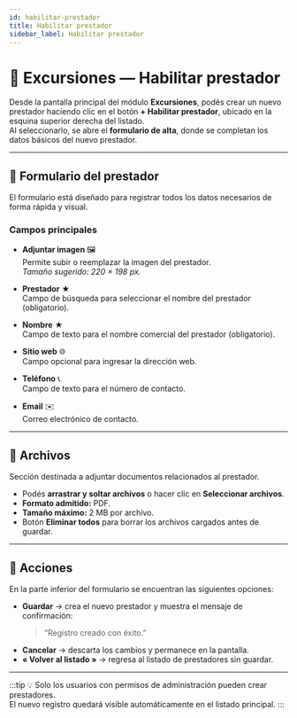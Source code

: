 ```yaml
---
id: habilitar-prestador
title: Habilitar prestador
sidebar_label: Habilitar prestador
---
```


# 🌄 Excursiones — Habilitar prestador

Desde la pantalla principal del módulo **Excursiones**, podés crear un nuevo prestador haciendo clic en el botón **+ Habilitar prestador**, ubicado en la esquina superior derecha del listado.  
Al seleccionarlo, se abre el **formulario de alta**, donde se completan los datos básicos del nuevo prestador.

<!-- ![Habilitar prestador](/img/producto/excursiones/habilitar-prestador.png) -->

---

## 🧾 Formulario del prestador

El formulario está diseñado para registrar todos los datos necesarios de forma rápida y visual.

### Campos principales

- **Adjuntar imagen** 🖼️  
  Permite subir o reemplazar la imagen del prestador.  
  _Tamaño sugerido: 220 × 198 px._

- **Prestador** ★  
  Campo de búsqueda para seleccionar el nombre del prestador (obligatorio).

- **Nombre** ★  
  Campo de texto para el nombre comercial del prestador (obligatorio).

- **Sitio web** 🌐  
  Campo opcional para ingresar la dirección web.

- **Teléfono** 📞  
  Campo de texto para el número de contacto.

- **Email** ✉️  
  Correo electrónico de contacto.

---

## 📂 Archivos

Sección destinada a adjuntar documentos relacionados al prestador.

- Podés **arrastrar y soltar archivos** o hacer clic en **Seleccionar archivos**.  
- **Formato admitido:** PDF.  
- **Tamaño máximo:** 2 MB por archivo.  
- Botón **Eliminar todos** para borrar los archivos cargados antes de guardar.

---

## 💾 Acciones

En la parte inferior del formulario se encuentran las siguientes opciones:

- **Guardar** → crea el nuevo prestador y muestra el mensaje de confirmación:  
  > “Registro creado con éxito.”  
- **Cancelar** → descarta los cambios y permanece en la pantalla.  
- **« Volver al listado »** → regresa al listado de prestadores sin guardar.

---

:::tip
💡 Solo los usuarios con permisos de administración pueden crear prestadores.  
El nuevo registro quedará visible automáticamente en el listado principal.
:::
